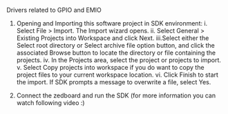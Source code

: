 Drivers related to GPIO and EMIO
1. Opening and Importing this software project in SDK environment:
i. Select File > Import. The Import wizard opens. ii. Select General > Existing Projects into Workspace and click Next. iii.Select either the Select root directory or Select archive file option button, and click the associated Browse button to locate the directory or file containing the projects. iv. In the Projects area, select the project or projects to import. v. Select Copy projects into workspace if you do want to copy the project files to your current workspace location. vi. Click Finish to start the import. If SDK prompts a message to overwrite a file, select Yes.

2. Connect the zedboard and run the SDK (for more information you can watch following video :)
